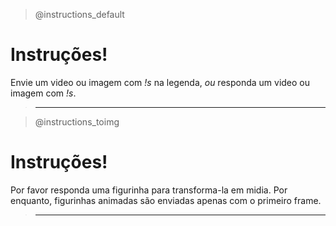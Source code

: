 > @instructions_default

# Instruções!

Envie um video ou imagem com _*!s*_ na legenda, _ou_ responda um video ou imagem com _*!s*_.

> ---

> @instructions_toimg

# Instruções!

Por favor responda uma figurinha para transforma-la em midia.
Por enquanto, figurinhas animadas são enviadas apenas com o primeiro frame.

> ---
